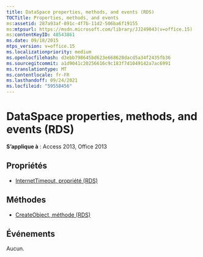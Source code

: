 ```yaml
---
title: DataSpace properties, methods, and events (RDS)
TOCTitle: Properties, methods, and events
ms:assetid: 287a93af-891c-4f7b-11d2-506ba6f19155
ms:mtpsurl: https://msdn.microsoft.com/library/JJ249043(v=office.15)
ms:contentKeyID: 48543861
ms.date: 09/18/2015
mtps_version: v=office.15
ms.localizationpriority: medium
ms.openlocfilehash: d3ebb798645bd623e668628dacd5a34f2435fb36
ms.sourcegitcommit: a1d9041c20256616c9c183f7d1049142a7ac6991
ms.translationtype: MT
ms.contentlocale: fr-FR
ms.lasthandoff: 09/24/2021
ms.locfileid: "59558456"
---
```

# <a name="dataspace-properties-methods-and-events-rds"></a>DataSpace properties, methods, and events (RDS)


**S’applique à** : Access 2013, Office 2013

## <a name="properties"></a>Propriétés

- [InternetTimeout, propriété (RDS)](internettimeout-property-rds.md)

## <a name="methods"></a>Méthodes

- [CreateObject, méthode (RDS)](createobject-method-rds.md)

## <a name="events"></a>Événements

Aucun.

